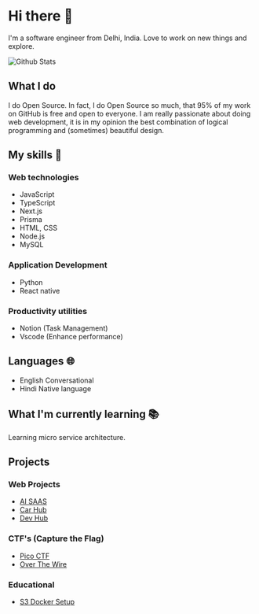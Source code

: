 # Hi there 👋

I'm a software engineer from Delhi, India. Love to work on new things and explore.

![Github Stats](https://github-readme-stats.vercel.app/api?username=Itskmishra&show_icons=true&theme=default)


## What I do

I do Open Source. In fact, I do Open Source so much, that 95% of my work on GitHub is free and open to everyone. I am really passionate about doing web development, it is in my opinion the best combination of logical programming and (sometimes) beautiful design.

## My skills 📜
### Web technologies
* JavaScript
* TypeScript
* Next.js
* Prisma
* HTML, CSS
* Node.js
* MySQL

### Application Development
  * Python
  * React native

### Productivity utilities
* Notion (Task Management)
* Vscode (Enhance performance)

## Languages 🌐
* English   Conversational
* Hindi 	Native language

## What I'm currently learning 📚
Learning micro service architecture.


## Projects

### Web Projects
* [AI SAAS](https://github.com/Itskmishra/A.I-SAAS-Web-App)
* [Car Hub](https://github.com/Itskmishra/Car_hub)
* [Dev Hub](https://github.com/Itskmishra/TheDev-Hub-Lading-Website)

### CTF's (Capture the Flag)
* [Pico CTF](https://github.com/Itskmishra/PicoCTF)
* [Over The Wire](https://github.com/Itskmishra/OvertheWire_Walkthrough)

### Educational
* [S3 Docker Setup](https://github.com/Itskmishra/S3-Docker-Setup)
